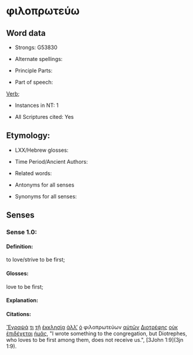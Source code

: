 # φιλοπρωτεύω

<!-- Status: S2=NeedsFinalCheck -->
<!-- Lexica used for edits: BDAG, FFM, LN, A-S -->

## Word data

* Strongs: G53830

* Alternate spellings:

* Principle Parts: 

* Part of speech: 

[Verb](http://ugg.readthedocs.io/en/latest/verb.html); 

* Instances in NT: 1

* All Scriptures cited: Yes

## Etymology: 

* LXX/Hebrew glosses: 

* Time Period/Ancient Authors: 

* Related words: 

* Antonyms for all senses

* Synonyms for all senses: 

## Senses 

### Sense 1.0:

#### Definition: 

to love/strive to be first;

#### Glosses:

love to be first;

#### Explanation:

#### Citations:

[Ἔγραψά](../G11250/01.md) [τι](../G51000/01.md) [τῇ](../G35880/01.md) [ἐκκλησίᾳ](../G15770/01.md) [ἀλλ’](../G02350/01.md) [ὁ](../G35880/01.md) φιλοπρωτεύων [αὐτῶν](../G08460/01.md) [Διοτρέφης](../G13610/01.md) [οὐκ](../G37560/01.md) [ἐπιδέχεται](../G19260/01.md) [ἡμᾶς](../G14730/01.md), "I wrote something to the congregation, but Diotrephes, who loves to be first among them, does not receive us.", [3John 1:9](3jn 1:9). 
